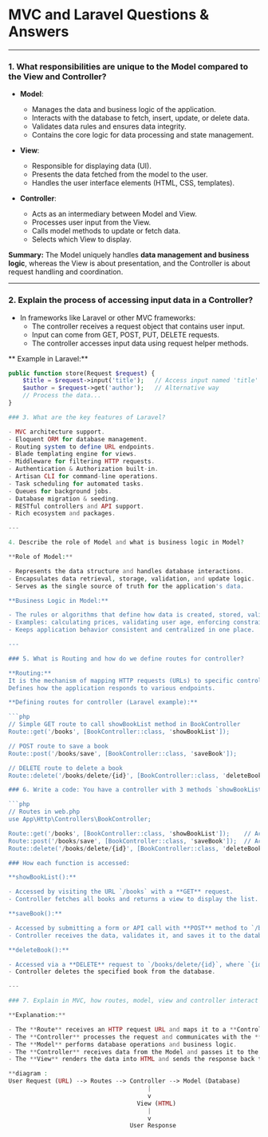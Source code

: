 # MVC and Laravel Questions & Answers

---

### 1. What responsibilities are unique to the **Model** compared to the View and Controller?

* **Model**:
  * Manages the data and business logic of the application.
  * Interacts with the database to fetch, insert, update, or delete data.
  * Validates data rules and ensures data integrity.
  * Contains the core logic for data processing and state management.

* **View**:
  * Responsible for displaying data (UI).
  * Presents the data fetched from the model to the user.
  * Handles the user interface elements (HTML, CSS, templates).

* **Controller**:
  * Acts as an intermediary between Model and View.
  * Processes user input from the View.
  * Calls model methods to update or fetch data.
  * Selects which View to display.

**Summary:** The Model uniquely handles **data management and business logic**, whereas the View is about presentation, and the Controller is about request handling and coordination.

---

### 2. Explain the process of accessing input data in a Controller?

* In frameworks like Laravel or other MVC frameworks:
  * The controller receives a request object that contains user input.
  * Input can come from GET, POST, PUT, DELETE requests.
  * The controller accesses input data using request helper methods.

** Example in Laravel:**

```php
public function store(Request $request) {
    $title = $request->input('title');   // Access input named 'title'
    $author = $request->get('author');   // Alternative way
    // Process the data...
}

### 3. What are the key features of Laravel?

- MVC architecture support.
- Eloquent ORM for database management.
- Routing system to define URL endpoints.
- Blade templating engine for views.
- Middleware for filtering HTTP requests.
- Authentication & Authorization built-in.
- Artisan CLI for command-line operations.
- Task scheduling for automated tasks.
- Queues for background jobs.
- Database migration & seeding.
- RESTful controllers and API support.
- Rich ecosystem and packages.

---

4. Describe the role of Model and what is business logic in Model?

**Role of Model:**

- Represents the data structure and handles database interactions.
- Encapsulates data retrieval, storage, validation, and update logic.
- Serves as the single source of truth for the application's data.

**Business Logic in Model:**

- The rules or algorithms that define how data is created, stored, validated, and manipulated.
- Examples: calculating prices, validating user age, enforcing constraints.
- Keeps application behavior consistent and centralized in one place.

---

### 5. What is Routing and how do we define routes for controller?

**Routing:**  
It is the mechanism of mapping HTTP requests (URLs) to specific controller actions or functions.  
Defines how the application responds to various endpoints.

**Defining routes for controller (Laravel example):**

```php
// Simple GET route to call showBookList method in BookController
Route::get('/books', [BookController::class, 'showBookList']);

// POST route to save a book
Route::post('/books/save', [BookController::class, 'saveBook']);

// DELETE route to delete a book
Route::delete('/books/delete/{id}', [BookController::class, 'deleteBook']);

### 6. Write a code: You have a controller with 3 methods `showBookList()`, `saveBook()`, `deleteBook()`. Apply routes for all. Explain how each function is accessed via routes.

```php
// Routes in web.php
use App\Http\Controllers\BookController;

Route::get('/books', [BookController::class, 'showBookList']);    // Accessed via GET /books
Route::post('/books/save', [BookController::class, 'saveBook']);  // Accessed via POST /books/save
Route::delete('/books/delete/{id}', [BookController::class, 'deleteBook']); // DELETE /books/delete/{id}

### How each function is accessed:

**showBookList():**

- Accessed by visiting the URL `/books` with a **GET** request.
- Controller fetches all books and returns a view to display the list.

**saveBook():**

- Accessed by submitting a form or API call with **POST** method to `/books/save`.
- Controller receives the data, validates it, and saves it to the database.

**deleteBook():**

- Accessed via a **DELETE** request to `/books/delete/{id}`, where `{id}` is the book's identifier.
- Controller deletes the specified book from the database.

---

### 7. Explain in MVC, how routes, model, view and controller interact with each other.

**Explanation:**

- The **Route** receives an HTTP request URL and maps it to a **Controller** method.
- The **Controller** processes the request and communicates with the **Model** to fetch or manipulate data.
- The **Model** performs database operations and business logic.
- The **Controller** receives data from the Model and passes it to the **View**.
- The **View** renders the data into HTML and sends the response back to the client.

**diagram :
User Request (URL) --> Routes --> Controller --> Model (Database)
                                       |
                                       v
                                    View (HTML)
                                       |
                                       v
                                  User Response
